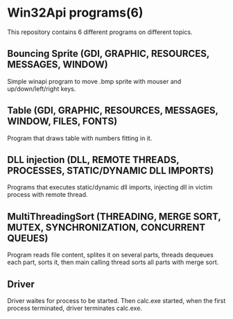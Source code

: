 # Win32Api programs(6)
This repository contains 6 different programs on different topics.

## Bouncing Sprite (GDI, GRAPHIC, RESOURCES, MESSAGES, WINDOW)
Simple winapi program to move .bmp sprite with mouser and up/down/left/right keys.

## Table (GDI, GRAPHIC, RESOURCES, MESSAGES, WINDOW, FILES, FONTS)
Program that draws table with numbers fitting in it.

## DLL injection (DLL, REMOTE THREADS, PROCESSES, STATIC/DYNAMIC DLL IMPORTS)
Programs that executes static/dynamic dll imports, injecting dll in victim process with remote thread.

## MultiThreadingSort (THREADING, MERGE SORT, MUTEX, SYNCHRONIZATION, CONCURRENT QUEUES)
Program reads file content, splites it on several parts, threads dequeues each part, sorts it, then main calling thread sorts all parts with merge sort.

## Driver
Driver waites for process to be started. Then calc.exe started, when the first process terminated, driver terminates calc.exe.
